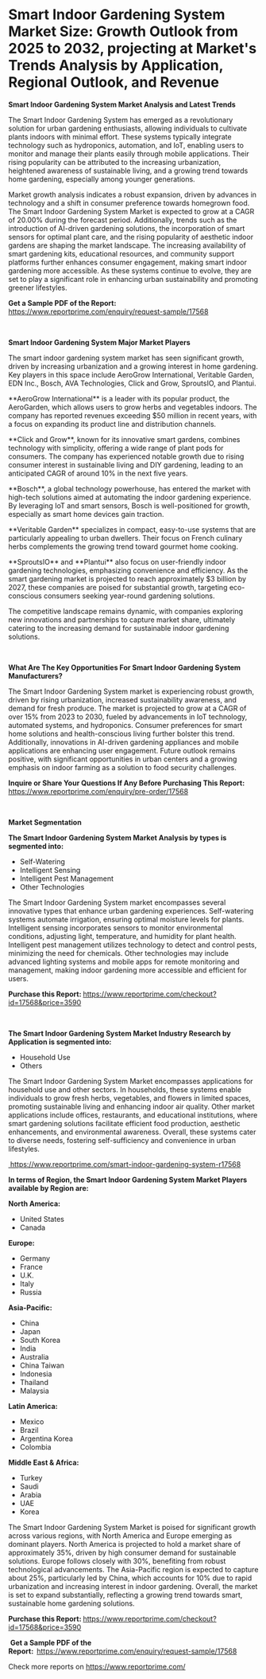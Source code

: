 <p><h1>Smart Indoor Gardening System Market Size: Growth Outlook from 2025 to 2032, projecting at Market's Trends Analysis by Application, Regional Outlook, and Revenue</h1></p><p><strong>Smart Indoor Gardening System Market Analysis and Latest Trends</strong></p>
<p><p>The Smart Indoor Gardening System has emerged as a revolutionary solution for urban gardening enthusiasts, allowing individuals to cultivate plants indoors with minimal effort. These systems typically integrate technology such as hydroponics, automation, and IoT, enabling users to monitor and manage their plants easily through mobile applications. Their rising popularity can be attributed to the increasing urbanization, heightened awareness of sustainable living, and a growing trend towards home gardening, especially among younger generations.</p><p>Market growth analysis indicates a robust expansion, driven by advances in technology and a shift in consumer preference towards homegrown food. The Smart Indoor Gardening System Market is expected to grow at a CAGR of 20.00% during the forecast period. Additionally, trends such as the introduction of AI-driven gardening solutions, the incorporation of smart sensors for optimal plant care, and the rising popularity of aesthetic indoor gardens are shaping the market landscape. The increasing availability of smart gardening kits, educational resources, and community support platforms further enhances consumer engagement, making smart indoor gardening more accessible. As these systems continue to evolve, they are set to play a significant role in enhancing urban sustainability and promoting greener lifestyles.</p></p>
<p><strong>Get a Sample PDF of the Report:&nbsp;</strong> <a href="https://www.reportprime.com/enquiry/request-sample/17568?utm_campaign=2606&utm_medium=2&utm_source=Github&utm_content=ia&utm_term=18032025&utm_id=smart-indoor-gardening-system">https://www.reportprime.com/enquiry/request-sample/17568</a></p>
<p>&nbsp;</p>
<p><strong>Smart Indoor Gardening System Major Market Players</strong></p>
<p><p>The smart indoor gardening system market has seen significant growth, driven by increasing urbanization and a growing interest in home gardening. Key players in this space include AeroGrow International, Veritable Garden, EDN Inc., Bosch, AVA Technologies, Click and Grow, SproutsIO, and Plantui.</p><p>**AeroGrow International** is a leader with its popular product, the AeroGarden, which allows users to grow herbs and vegetables indoors. The company has reported revenues exceeding $50 million in recent years, with a focus on expanding its product line and distribution channels.</p><p>**Click and Grow**, known for its innovative smart gardens, combines technology with simplicity, offering a wide range of plant pods for consumers. The company has experienced notable growth due to rising consumer interest in sustainable living and DIY gardening, leading to an anticipated CAGR of around 10% in the next five years.</p><p>**Bosch**, a global technology powerhouse, has entered the market with high-tech solutions aimed at automating the indoor gardening experience. By leveraging IoT and smart sensors, Bosch is well-positioned for growth, especially as smart home devices gain traction.</p><p>**Veritable Garden** specializes in compact, easy-to-use systems that are particularly appealing to urban dwellers. Their focus on French culinary herbs complements the growing trend toward gourmet home cooking.</p><p>**SproutsIO** and **Plantui** also focus on user-friendly indoor gardening technologies, emphasizing convenience and efficiency. As the smart gardening market is projected to reach approximately $3 billion by 2027, these companies are poised for substantial growth, targeting eco-conscious consumers seeking year-round gardening solutions.</p><p>The competitive landscape remains dynamic, with companies exploring new innovations and partnerships to capture market share, ultimately catering to the increasing demand for sustainable indoor gardening solutions.</p></p>
<p>&nbsp;</p>
<p><strong>What Are The Key Opportunities For Smart Indoor Gardening System Manufacturers?</strong></p>
<p><p>The Smart Indoor Gardening System market is experiencing robust growth, driven by rising urbanization, increased sustainability awareness, and demand for fresh produce. The market is projected to grow at a CAGR of over 15% from 2023 to 2030, fueled by advancements in IoT technology, automated systems, and hydroponics. Consumer preferences for smart home solutions and health-conscious living further bolster this trend. Additionally, innovations in AI-driven gardening appliances and mobile applications are enhancing user engagement. Future outlook remains positive, with significant opportunities in urban centers and a growing emphasis on indoor farming as a solution to food security challenges.</p></p>
<p><strong>Inquire or Share Your Questions If Any Before Purchasing This Report:</strong> <a href="https://www.reportprime.com/enquiry/pre-order/17568?utm_campaign=2606&utm_medium=2&utm_source=Github&utm_content=ia&utm_term=18032025&utm_id=smart-indoor-gardening-system">https://www.reportprime.com/enquiry/pre-order/17568</a></p>
<p>&nbsp;</p>
<p><strong>Market Segmentation</strong></p>
<p><strong>The Smart Indoor Gardening System Market Analysis by types is segmented into:</strong></p>
<p><ul><li>Self-Watering</li><li>Intelligent Sensing</li><li>Intelligent Pest Management</li><li>Other Technologies</li></ul></p>
<p><p>The Smart Indoor Gardening System market encompasses several innovative types that enhance urban gardening experiences. Self-watering systems automate irrigation, ensuring optimal moisture levels for plants. Intelligent sensing incorporates sensors to monitor environmental conditions, adjusting light, temperature, and humidity for plant health. Intelligent pest management utilizes technology to detect and control pests, minimizing the need for chemicals. Other technologies may include advanced lighting systems and mobile apps for remote monitoring and management, making indoor gardening more accessible and efficient for users.</p></p>
<p><strong>Purchase this Report:&nbsp;</strong><a href="https://www.reportprime.com/checkout?id=17568&price=3590&utm_campaign=2606&utm_medium=2&utm_source=Github&utm_content=ia&utm_term=18032025&utm_id=smart-indoor-gardening-system">https://www.reportprime.com/checkout?id=17568&price=3590</a></p>
<p>&nbsp;</p>
<p><strong>The Smart Indoor Gardening System Market Industry Research by Application is segmented into:</strong></p>
<p><ul><li>Household Use</li><li>Others</li></ul></p>
<p><p>The Smart Indoor Gardening System Market encompasses applications for household use and other sectors. In households, these systems enable individuals to grow fresh herbs, vegetables, and flowers in limited spaces, promoting sustainable living and enhancing indoor air quality. Other market applications include offices, restaurants, and educational institutions, where smart gardening solutions facilitate efficient food production, aesthetic enhancements, and environmental awareness. Overall, these systems cater to diverse needs, fostering self-sufficiency and convenience in urban lifestyles.</p></p>
<p><a href="https://www.reportprime.com/smart-indoor-gardening-system-r17568?utm_campaign=2606&utm_medium=2&utm_source=Github&utm_content=ia&utm_term=18032025&utm_id=smart-indoor-gardening-system">&nbsp;https://www.reportprime.com/smart-indoor-gardening-system-r17568</a></p>
<p><strong>In terms of Region, the Smart Indoor Gardening System Market Players available by Region are:</strong></p>
<p>
    <p> <strong> North America: </strong>
        <ul>
            <li>United States</li>
            <li>Canada</li>
        </ul>
        </p> 
    <p> <strong> Europe: </strong>
        <ul>
            <li>Germany</li>
            <li>France</li>
            <li>U.K.</li>
            <li>Italy</li>
            <li>Russia</li>
        </ul>
        </p> 
    <p> <strong> Asia-Pacific: </strong>
        <ul>
            <li>China</li>
            <li>Japan</li>
            <li>South Korea</li>
            <li>India</li>
            <li>Australia</li>
            <li>China Taiwan</li>
            <li>Indonesia</li>
            <li>Thailand</li>
            <li>Malaysia</li>
        </ul>
        </p> 
    <p> <strong> Latin America: </strong>
        <ul>
            <li>Mexico</li>
            <li>Brazil</li>
            <li>Argentina Korea</li>
            <li>Colombia</li>
        </ul>
        </p> 
    <p> <strong> Middle East & Africa: </strong>
        <ul>
            <li>Turkey</li>
            <li>Saudi</li>
            <li>Arabia</li>
            <li>UAE</li>
            <li>Korea</li>
        </ul>
    </p>
    </p>
<p><p>The Smart Indoor Gardening System Market is poised for significant growth across various regions, with North America and Europe emerging as dominant players. North America is projected to hold a market share of approximately 35%, driven by high consumer demand for sustainable solutions. Europe follows closely with 30%, benefiting from robust technological advancements. The Asia-Pacific region is expected to capture about 25%, particularly led by China, which accounts for 10% due to rapid urbanization and increasing interest in indoor gardening. Overall, the market is set to expand substantially, reflecting a growing trend towards smart, sustainable home gardening solutions.</p></p>
<p><strong>Purchase this Report: </strong><a href="https://www.reportprime.com/checkout?id=17568&price=3590&utm_campaign=2606&utm_medium=2&utm_source=Github&utm_content=ia&utm_term=18032025&utm_id=smart-indoor-gardening-system">https://www.reportprime.com/checkout?id=17568&price=3590</a></p>
<p>&nbsp;<strong>Get a Sample PDF of the Report:&nbsp;&nbsp;</strong><a href="https://www.reportprime.com/enquiry/request-sample/17568?utm_campaign=2606&utm_medium=2&utm_source=Github&utm_content=ia&utm_term=18032025&utm_id=smart-indoor-gardening-system">https://www.reportprime.com/enquiry/request-sample/17568</a></p>
<p><strong></strong></p>
<p>Check more reports on <a href="https://www.reportprime.com/?utm_campaign=2606&utm_medium=2&utm_source=Github&utm_content=ia&utm_term=18032025&utm_id=smart-indoor-gardening-system">https://www.reportprime.com/</a></p>